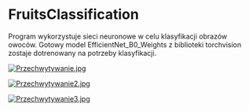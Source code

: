 # FruitsClassification

Program wykorzystuje sieci neuronowe w celu klasyfikacji obrazów owoców.
Gotowy model EfficientNet_B0_Weights z biblioteki torchvision zostaje dotrenowany na potrzeby klasyfikacji. 

[![Przechwytywanie.jpg](https://i.postimg.cc/rmdZCR8W/Przechwytywanie.jpg)](https://postimg.cc/TL6cTw5Y)

[![Przechwytywanie2.jpg](https://i.postimg.cc/HsS5HZ0Y/Przechwytywanie2.jpg)](https://postimg.cc/crn6Bc52)

[![Przechwytywanie3.jpg](https://i.postimg.cc/JnWHK98q/Przechwytywanie3.jpg)](https://postimg.cc/JyPhzYGD)
